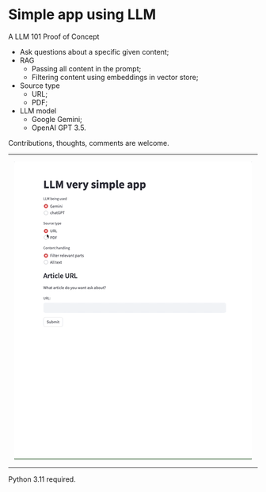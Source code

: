 # Simple app using LLM
A LLM 101 Proof of Concept

* Ask questions about a specific given content;
* RAG
  * Passing all content in the prompt;
  * Filtering content using embeddings in vector store;
* Source type
  * URL;
  * PDF;
* LLM model
  * Google Gemini;
  * OpenAI GPT 3.5.

Contributions, thoughts, comments are welcome.

---

<div style="text-align: center;">
  <img src="doc/simple_app_llm.gif" alt="Demo of the project">
</div>

---

Python 3.11 required.


